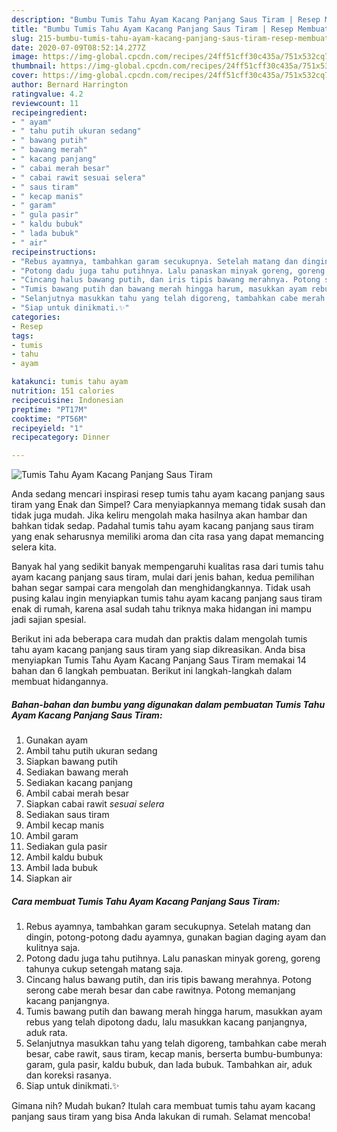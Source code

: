 ```yaml
---
description: "Bumbu Tumis Tahu Ayam Kacang Panjang Saus Tiram | Resep Membuat Tumis Tahu Ayam Kacang Panjang Saus Tiram Yang Sempurna"
title: "Bumbu Tumis Tahu Ayam Kacang Panjang Saus Tiram | Resep Membuat Tumis Tahu Ayam Kacang Panjang Saus Tiram Yang Sempurna"
slug: 215-bumbu-tumis-tahu-ayam-kacang-panjang-saus-tiram-resep-membuat-tumis-tahu-ayam-kacang-panjang-saus-tiram-yang-sempurna
date: 2020-07-09T08:52:14.277Z
image: https://img-global.cpcdn.com/recipes/24ff51cff30c435a/751x532cq70/tumis-tahu-ayam-kacang-panjang-saus-tiram-foto-resep-utama.jpg
thumbnail: https://img-global.cpcdn.com/recipes/24ff51cff30c435a/751x532cq70/tumis-tahu-ayam-kacang-panjang-saus-tiram-foto-resep-utama.jpg
cover: https://img-global.cpcdn.com/recipes/24ff51cff30c435a/751x532cq70/tumis-tahu-ayam-kacang-panjang-saus-tiram-foto-resep-utama.jpg
author: Bernard Harrington
ratingvalue: 4.2
reviewcount: 11
recipeingredient:
- " ayam"
- " tahu putih ukuran sedang"
- " bawang putih"
- " bawang merah"
- " kacang panjang"
- " cabai merah besar"
- " cabai rawit sesuai selera"
- " saus tiram"
- " kecap manis"
- " garam"
- " gula pasir"
- " kaldu bubuk"
- " lada bubuk"
- " air"
recipeinstructions:
- "Rebus ayamnya, tambahkan garam secukupnya. Setelah matang dan dingin, potong-potong dadu ayamnya, gunakan bagian daging ayam dan kulitnya saja."
- "Potong dadu juga tahu putihnya. Lalu panaskan minyak goreng, goreng tahunya cukup setengah matang saja."
- "Cincang halus bawang putih, dan iris tipis bawang merahnya. Potong serong cabe merah besar dan cabe rawitnya. Potong memanjang kacang panjangnya."
- "Tumis bawang putih dan bawang merah hingga harum, masukkan ayam rebus yang telah dipotong dadu, lalu masukkan kacang panjangnya, aduk rata."
- "Selanjutnya masukkan tahu yang telah digoreng, tambahkan cabe merah besar, cabe rawit, saus tiram, kecap manis, berserta bumbu-bumbunya: garam, gula pasir, kaldu bubuk, dan lada bubuk. Tambahkan air, aduk dan koreksi rasanya."
- "Siap untuk dinikmati.✨"
categories:
- Resep
tags:
- tumis
- tahu
- ayam

katakunci: tumis tahu ayam 
nutrition: 151 calories
recipecuisine: Indonesian
preptime: "PT17M"
cooktime: "PT56M"
recipeyield: "1"
recipecategory: Dinner

---
```



![Tumis Tahu Ayam Kacang Panjang Saus Tiram](https://img-global.cpcdn.com/recipes/24ff51cff30c435a/751x532cq70/tumis-tahu-ayam-kacang-panjang-saus-tiram-foto-resep-utama.jpg)

Anda sedang mencari inspirasi resep tumis tahu ayam kacang panjang saus tiram yang Enak dan Simpel? Cara menyiapkannya memang tidak susah dan tidak juga mudah. Jika keliru mengolah maka hasilnya akan hambar dan bahkan tidak sedap. Padahal tumis tahu ayam kacang panjang saus tiram yang enak seharusnya memiliki aroma dan cita rasa yang dapat memancing selera kita.



Banyak hal yang sedikit banyak mempengaruhi kualitas rasa dari tumis tahu ayam kacang panjang saus tiram, mulai dari jenis bahan, kedua pemilihan bahan segar sampai cara mengolah dan menghidangkannya. Tidak usah pusing kalau ingin menyiapkan tumis tahu ayam kacang panjang saus tiram enak di rumah, karena asal sudah tahu triknya maka hidangan ini mampu jadi sajian spesial.


Berikut ini ada beberapa cara mudah dan praktis dalam mengolah tumis tahu ayam kacang panjang saus tiram yang siap dikreasikan. Anda bisa menyiapkan Tumis Tahu Ayam Kacang Panjang Saus Tiram memakai 14 bahan dan 6 langkah pembuatan. Berikut ini langkah-langkah dalam membuat hidangannya.

<!--inarticleads1-->

##### Bahan-bahan dan bumbu yang digunakan dalam pembuatan Tumis Tahu Ayam Kacang Panjang Saus Tiram:

1. Gunakan  ayam
1. Ambil  tahu putih ukuran sedang
1. Siapkan  bawang putih
1. Sediakan  bawang merah
1. Sediakan  kacang panjang
1. Ambil  cabai merah besar
1. Siapkan  cabai rawit *sesuai selera*
1. Sediakan  saus tiram
1. Ambil  kecap manis
1. Ambil  garam
1. Sediakan  gula pasir
1. Ambil  kaldu bubuk
1. Ambil  lada bubuk
1. Siapkan  air




<!--inarticleads2-->

##### Cara membuat Tumis Tahu Ayam Kacang Panjang Saus Tiram:

1. Rebus ayamnya, tambahkan garam secukupnya. Setelah matang dan dingin, potong-potong dadu ayamnya, gunakan bagian daging ayam dan kulitnya saja.
1. Potong dadu juga tahu putihnya. Lalu panaskan minyak goreng, goreng tahunya cukup setengah matang saja.
1. Cincang halus bawang putih, dan iris tipis bawang merahnya. Potong serong cabe merah besar dan cabe rawitnya. Potong memanjang kacang panjangnya.
1. Tumis bawang putih dan bawang merah hingga harum, masukkan ayam rebus yang telah dipotong dadu, lalu masukkan kacang panjangnya, aduk rata.
1. Selanjutnya masukkan tahu yang telah digoreng, tambahkan cabe merah besar, cabe rawit, saus tiram, kecap manis, berserta bumbu-bumbunya: garam, gula pasir, kaldu bubuk, dan lada bubuk. Tambahkan air, aduk dan koreksi rasanya.
1. Siap untuk dinikmati.✨




Gimana nih? Mudah bukan? Itulah cara membuat tumis tahu ayam kacang panjang saus tiram yang bisa Anda lakukan di rumah. Selamat mencoba!
